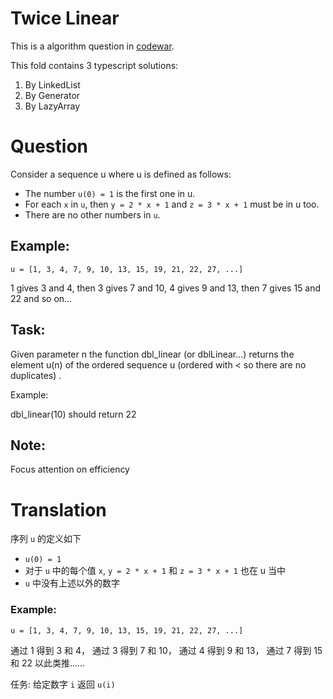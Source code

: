 
# Twice Linear

This is a algorithm question in [codewar](https://www.codewars.com/kata/5672682212c8ecf83e000050).

This fold contains 3 typescript solutions:

1. By LinkedList 
2. By Generator
3. By LazyArray

# Question

Consider a sequence u where u is defined as follows:

- The number `u(0) = 1` is the first one in u.
- For each `x` in `u`, then `y = 2 * x + 1` and `z = 3 * x + 1` must be in u too.
- There are no other numbers in `u`.

## Example:

```
u = [1, 3, 4, 7, 9, 10, 13, 15, 19, 21, 22, 27, ...]
```

1 gives 3 and 4, then 3 gives 7 and 10, 4 gives 9 and 13, then 7 gives 15 and 22 and so on...

## Task:

Given parameter n the function dbl_linear (or dblLinear...) returns the element u(n) of the ordered sequence u (ordered with < so there are no duplicates) .

Example:

dbl_linear(10) should return 22

## Note:

Focus attention on efficiency

# Translation


序列 `u` 的定义如下

- `u(0) = 1`
- 对于 `u` 中的每个值 `x`, `y = 2 * x + 1` 和 `z = 3 * x + 1` 也在 u 当中
- `u` 中没有上述以外的数字

### Example:

```
u = [1, 3, 4, 7, 9, 10, 13, 15, 19, 21, 22, 27, ...]
```

通过 1 得到 3 和 4， 通过 3 得到 7 和 10， 通过 4 得到 9 和 13， 通过 7 得到 15 和 22 以此类推……

任务: 给定数字 `i` 返回 `u(i)`

